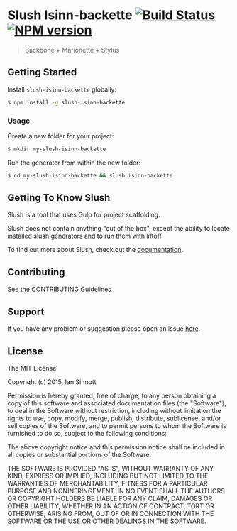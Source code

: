# Slush Isinn-backette [![Build Status](https://secure.travis-ci.org/iansinnott/slush-isinn-backette.png?branch=master)](https://travis-ci.org/iansinnott/slush-isinn-backette) [![NPM version](https://badge-me.herokuapp.com/api/npm/slush-isinn-backette.png)](http://badges.enytc.com/for/npm/slush-isinn-backette)

> Backbone + Marionette + Stylus


## Getting Started

Install `slush-isinn-backette` globally:

```bash
$ npm install -g slush-isinn-backette
```

### Usage

Create a new folder for your project:

```bash
$ mkdir my-slush-isinn-backette
```

Run the generator from within the new folder:

```bash
$ cd my-slush-isinn-backette && slush isinn-backette
```

## Getting To Know Slush

Slush is a tool that uses Gulp for project scaffolding.

Slush does not contain anything "out of the box", except the ability to locate installed slush generators and to run them with liftoff.

To find out more about Slush, check out the [documentation](https://github.com/slushjs/slush).

## Contributing

See the [CONTRIBUTING Guidelines](https://github.com/iansinnott/slush-isinn-backette/blob/master/CONTRIBUTING.md)

## Support
If you have any problem or suggestion please open an issue [here](https://github.com/iansinnott/slush-isinn-backette/issues).

## License 

The MIT License

Copyright (c) 2015, Ian Sinnott

Permission is hereby granted, free of charge, to any person
obtaining a copy of this software and associated documentation
files (the "Software"), to deal in the Software without
restriction, including without limitation the rights to use,
copy, modify, merge, publish, distribute, sublicense, and/or sell
copies of the Software, and to permit persons to whom the
Software is furnished to do so, subject to the following
conditions:

The above copyright notice and this permission notice shall be
included in all copies or substantial portions of the Software.

THE SOFTWARE IS PROVIDED "AS IS", WITHOUT WARRANTY OF ANY KIND,
EXPRESS OR IMPLIED, INCLUDING BUT NOT LIMITED TO THE WARRANTIES
OF MERCHANTABILITY, FITNESS FOR A PARTICULAR PURPOSE AND
NONINFRINGEMENT. IN NO EVENT SHALL THE AUTHORS OR COPYRIGHT
HOLDERS BE LIABLE FOR ANY CLAIM, DAMAGES OR OTHER LIABILITY,
WHETHER IN AN ACTION OF CONTRACT, TORT OR OTHERWISE, ARISING
FROM, OUT OF OR IN CONNECTION WITH THE SOFTWARE OR THE USE OR
OTHER DEALINGS IN THE SOFTWARE.

